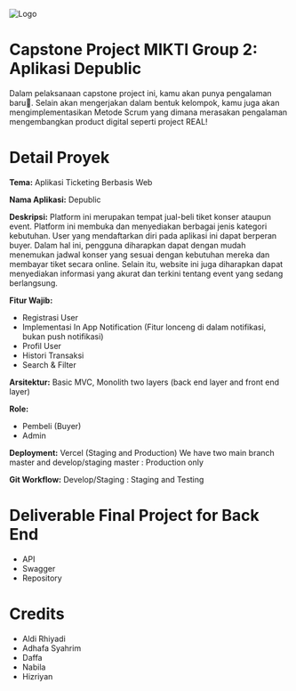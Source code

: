 
![Logo](https://yt3.googleusercontent.com/jDWEWvp_TO-Nnkow5uJYHQ03vAFVQ20K-WQ8nPOkgIr6aVBdLZB6DRJX0Xlip2hjp1HahjMZbw=s900-c-k-c0x00ffffff-no-rj)


# Capstone Project MIKTI Group 2: Aplikasi Depublic
Dalam pelaksanaan capstone project ini, kamu akan punya pengalaman baru🤩. Selain akan mengerjakan dalam bentuk kelompok, kamu juga akan mengimplementasikan Metode Scrum yang dimana merasakan pengalaman mengembangkan product digital seperti project REAL!
# Detail Proyek
**Tema:** Aplikasi Ticketing Berbasis Web

**Nama Aplikasi:** Depublic

**Deskripsi:** Platform ini merupakan tempat jual-beli tiket konser ataupun event. Platform ini membuka dan menyediakan berbagai jenis kategori kebutuhan. User yang mendaftarkan diri pada aplikasi ini dapat berperan buyer. Dalam hal ini, pengguna diharapkan dapat dengan mudah menemukan jadwal konser yang sesuai dengan kebutuhan mereka dan membayar tiket secara online. Selain itu, website ini juga diharapkan dapat menyediakan informasi yang akurat dan terkini tentang event yang sedang berlangsung.

**Fitur Wajib:** 
- Registrasi User
- Implementasi In App Notification (Fitur lonceng di dalam notifikasi, bukan push notifikasi)
- Profil User
- Histori Transaksi
- Search & Filter

**Arsitektur:**
Basic MVC, Monolith two layers (back end layer and front end layer)

**Role:**
- Pembeli (Buyer)
- Admin

**Deployment:**
Vercel  (Staging and Production)
We have two main branch master and develop/staging
master : Production only

**Git Workflow:**
Develop/Staging : Staging and Testing

# Deliverable Final Project for Back End
- API
- Swagger
- Repository

# Credits
- Aldi Rhiyadi
- Adhafa Syahrim
- Daffa
- Nabila
- Hizriyan




